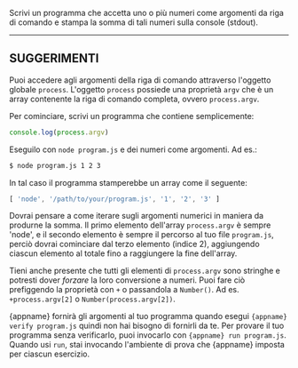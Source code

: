Scrivi un programma che accetta uno o più numeri come argomenti da riga di comando e stampa la somma di tali numeri sulla console (stdout).

----------------------------------------------------------------------
## SUGGERIMENTI

Puoi accedere agli argomenti della riga di comando attraverso l'oggetto globale `process`. L'oggetto `process` possiede una proprietà `argv` che è un array contenente la riga di comando completa, ovvero `process.argv`.

Per cominciare, scrivi un programma che contiene semplicemente:

```js
console.log(process.argv)
```

Eseguilo con `node program.js` e dei numeri come argomenti. Ad es.:

```sh
$ node program.js 1 2 3
```

In tal caso il programma stamperebbe un array come il seguente:

```js
[ 'node', '/path/to/your/program.js', '1', '2', '3' ]
```

Dovrai pensare a come iterare sugli argomenti numerici in maniera da produrne la somma. Il primo elemento dell'array `process.argv` è sempre 'node', e il secondo elemento è sempre il percorso al tuo file `program.js`, perciò dovrai cominciare dal terzo elemento (indice 2), aggiungendo ciascun elemento al totale fino a raggiungere la fine dell'array.

Tieni anche presente che tutti gli elementi di `process.argv` sono stringhe e potresti dover  *forzare* la loro conversione a numeri. Puoi fare ciò prefiggendo la proprietà con `+` o passandola a `Number()`. Ad es. `+process.argv[2]` o `Number(process.argv[2])`.

{appname} fornirà gli argomenti al tuo programma quando esegui `{appname} verify program.js` quindi non hai bisogno di fornirli da te. Per provare il tuo programma senza verificarlo, puoi invocarlo con `{appname} run program.js`. Quando usi `run`, stai invocando l'ambiente di prova che {appname} imposta per ciascun esercizio.
